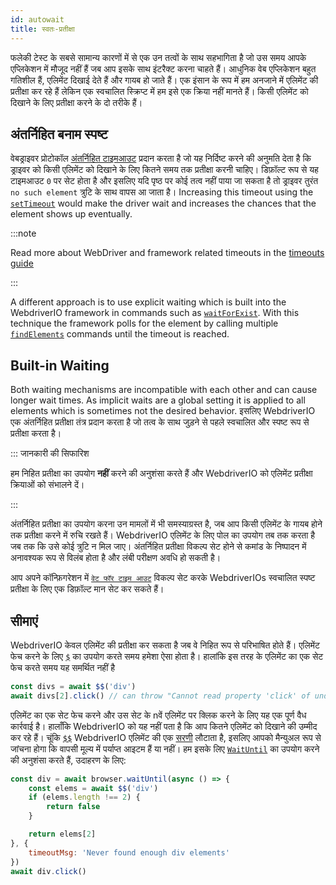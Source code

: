 ```yaml
---
id: autowait
title: स्वतः-प्रतीक्षा
---
```


फलेकी टेस्ट के सबसे सामान्य कारणों में से एक उन तत्वों के साथ सहभागिता है जो उस समय आपके एप्लिकेशन में मौजूद नहीं हैं जब आप इसके साथ इंटरैक्ट करना चाहते हैं। आधुनिक वेब एप्लिकेशन बहुत गतिशील हैं, एलिमेंट दिखाई देते हैं और गायब हो जाते हैं। एक इंसान के रूप में हम अनजाने में एलिमेंट की प्रतीक्षा कर रहे हैं लेकिन एक स्वचालित स्क्रिप्ट में हम इसे एक क्रिया नहीं मानते हैं। किसी एलिमेंट को दिखाने के लिए प्रतीक्षा करने के दो तरीके हैं।

## अंतर्निहित बनाम स्पष्ट

वेबड्राइवर प्रोटोकॉल [अंतर्निहित टाइमआउट](https://w3c.github.io/webdriver/#timeouts) प्रदान करता है जो यह निर्दिष्ट करने की अनुमति देता है कि ड्राइवर को किसी एलिमेंट को दिखाने के लिए कितने समय तक प्रतीक्षा करनी चाहिए। डिफ़ॉल्ट रूप से यह टाइमआउट `0` पर सेट होता है और इसलिए यदि पृष्ठ पर कोई तत्व नहीं पाया जा सकता है तो ड्राइवर तुरंत `no such element` त्रुटि के साथ वापस आ जाता है। Increasing this timeout using the [`setTimeout`](/docs/api/browser/setTimeout) would make the driver wait and increases the chances that the element shows up eventually.

:::note

Read more about WebDriver and framework related timeouts in the [timeouts guide](/docs/timeouts)

:::

A different approach is to use explicit waiting which is built into the WebdriverIO framework in commands such as [`waitForExist`](/docs/api/element/waitForExist). With this technique the framework polls for the element by calling multiple [`findElements`](/docs/api/webdriver#findelements) commands until the timeout is reached.

## Built-in Waiting

Both waiting mechanisms are incompatible with each other and can cause longer wait times. As implicit waits are a global setting it is applied to all elements which is sometimes not the desired behavior. इसलिए WebdriverIO एक अंतर्निहित प्रतीक्षा तंत्र प्रदान करता है जो तत्व के साथ जुड़ने से पहले स्वचालित और स्पष्ट रूप से प्रतीक्षा करता है।

::: जानकारी की सिफारिश

हम निहित प्रतीक्षा का उपयोग __नहीं__ करने की अनुशंसा करते हैं और WebdriverIO को एलिमेंट प्रतीक्षा क्रियाओं को संभालने दें।

:::

अंतर्निहित प्रतीक्षा का उपयोग करना उन मामलों में भी समस्याग्रस्त है, जब आप किसी एलिमेंट के गायब होने तक प्रतीक्षा करने में रुचि रखते हैं। WebdriverIO एलिमेंट के लिए पोल का उपयोग तब तक करता है जब तक कि उसे कोई त्रुटि न मिल जाए। अंतर्निहित प्रतीक्षा विकल्प सेट होने से कमांड के निष्पादन में अनावश्यक रूप से विलंब होता है और लंबी परीक्षण अवधि हो सकती है।

आप अपने कॉन्फ़िगरेशन में [`वेट फॉर टाइम आउट`](/docs/configuration#waitfortimeout) विकल्प सेट करके WebdriverIOs स्वचालित स्पष्ट प्रतीक्षा के लिए एक डिफ़ॉल्ट मान सेट कर सकते हैं।

## सीमाएं

WebdriverIO केवल एलिमेंट की प्रतीक्षा कर सकता है जब वे निहित रूप से परिभाषित होते हैं। एलिमेंट फेच करने के लिए [`$`](/docs/api/browser/$) का उपयोग करते समय हमेशा ऐसा होता है। हालांकि इस तरह के एलिमेंट का एक सेट फेच करते समय यह समर्थित नहीं है

```js
const divs = await $$('div')
await divs[2].click() // can throw "Cannot read property 'click' of undefined"
```

एलिमेंट का एक सेट फेच करने और उस सेट के nवें एलिमेंट पर क्लिक करने के लिए यह एक पूर्ण वैध कार्रवाई है। हालाँकि WebdriverIO को यह नहीं पता है कि आप कितने एलिमेंट को दिखाने की उम्मीद कर रहे हैं। चूंकि [`$$`](/docs/api/browser/$$) WebdriverIO एलिमेंट की एक [सरणी](https://developer.mozilla.org/en-US/docs/Web/JavaScript/Reference/Global_Objects/Array) लौटाता है, इसलिए आपको मैन्युअल रूप से जांचना होगा कि वापसी मूल्य में पर्याप्त आइटम हैं या नहीं। हम इसके लिए [`WaitUntil`](/docs/api/browser/waitUntil) का उपयोग करने की अनुशंसा करते हैं, उदाहरण के लिए:

```js
const div = await browser.waitUntil(async () => {
    const elems = await $$('div')
    if (elems.length !== 2) {
        return false
    }

    return elems[2]
}, {
    timeoutMsg: 'Never found enough div elements'
})
await div.click()
```
